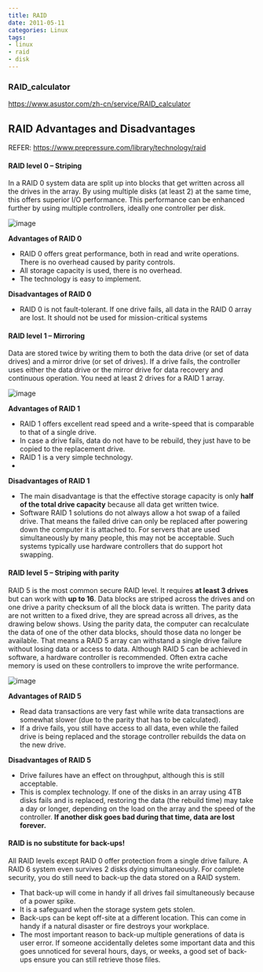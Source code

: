 ```yaml
---
title: RAID
date: 2011-05-11
categories: Linux
tags:
- linux
- raid
- disk
---
```


### RAID_calculator
https://www.asustor.com/zh-cn/service/RAID_calculator

## RAID Advantages and Disadvantages
REFER: https://www.prepressure.com/library/technology/raid


#### RAID level 0 – Striping
In a RAID 0 system data are split up into blocks that get written across all the drives in the array. By using multiple disks (at least 2) at the same time, this offers superior I/O performance. This performance can be enhanced further by using multiple controllers, ideally one controller per disk.

![image](https://www.prepressure.com/images/raid-level-0-striping.svg)

**Advantages of RAID 0**

- RAID 0 offers great performance, both in read and write operations. There is no overhead caused by parity controls.
- All storage capacity is used, there is no overhead.
- The technology is easy to implement.

**Disadvantages of RAID 0**

- RAID 0 is not fault-tolerant. If one drive fails, all data in the RAID 0 array are lost. It should not be used for mission-critical systems

#### RAID level 1 – Mirroring
Data are stored twice by writing them to both the data drive (or set of data drives) and a mirror drive (or set of drives). If a drive fails, the controller uses either the data drive or the mirror drive for data recovery and continuous operation. You need at least 2 drives for a RAID 1 array.

![image](https://www.prepressure.com/images/raid-level-1-mirroring.svg)

**Advantages of RAID 1**

- RAID 1 offers excellent read speed and a write-speed that is comparable to that of a single drive.
- In case a drive fails, data do not have to be rebuild, they just have to be copied to the replacement drive.
- RAID 1 is a very simple technology.
- 
**Disadvantages of RAID 1**

- The main disadvantage is that the effective storage capacity is only **half of the total drive capacity** because all data get written twice.
- Software RAID 1 solutions do not always allow a hot swap of a failed drive. That means the failed drive can only be replaced after powering down the computer it is attached to. For servers that are used simultaneously by many people, this may not be acceptable. Such systems typically use hardware controllers that do support hot swapping.

#### RAID level 5 – Striping with parity

RAID 5 is the most common secure RAID level. It requires **at least 3 drives** but can work with **up to 16**. Data blocks are striped across the drives and on one drive a parity checksum of all the block data is written. The parity data are not written to a fixed drive, they are spread across all drives, as the drawing below shows. Using the parity data, the computer can recalculate the data of one of the other data blocks, should those data no longer be available. That means a RAID 5 array can withstand a single drive failure without losing data or access to data. Although RAID 5 can be achieved in software, a hardware controller is recommended. Often extra cache memory is used on these controllers to improve the write performance.

![image](https://www.prepressure.com/images/raid-level-5-striping-with-parity.svg)

**Advantages of RAID 5**

- Read data transactions are very fast while write data transactions are somewhat slower (due to the parity that has to be calculated).
- If a drive fails, you still have access to all data, even while the failed drive is being replaced and the storage controller rebuilds the data on the new drive.

**Disadvantages of RAID 5**

- Drive failures have an effect on throughput, although this is still acceptable.
- This is complex technology. If one of the disks in an array using 4TB disks fails and is replaced, restoring the data (the rebuild time) may take a day or longer, depending on the load on the array and the speed of the controller. **If another disk goes bad during that time, data are lost forever.**


#### RAID is no substitute for back-ups!
All RAID levels except RAID 0 offer protection from a single drive failure. A RAID 6 system even survives 2 disks dying simultaneously. For complete security, you do still need to back-up the data stored on a RAID system.

- That back-up will come in handy if all drives fail simultaneously because of a power spike.
- It is a safeguard when the storage system gets stolen.
- Back-ups can be kept off-site at a different location. This can come in handy if a natural disaster or fire destroys your workplace.
- The most important reason to back-up multiple generations of data is user error. If someone accidentally deletes some important data and this goes unnoticed for several hours, days, or weeks, a good set of back-ups ensure you can still retrieve those files.